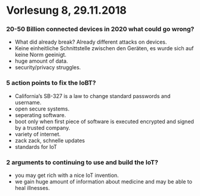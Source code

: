 # Vorlesung 8, 29.11.2018
### 20-50 Billion connected devices in 2020 what could go wrong?
* What did already break? Already different attacks on devices.
* Keine einheitliche Schnittstelle zwischen den Geräten, es wurde sich auf keine Norm geeinigt.
* huge amount of data.
* security/privacy struggles.

### 5 action points to fix the IoBT?
* California’s SB-327 is a law to change standard passwords and username.
* open secure systems.
* seperating software.
* boot only when first piece of software is executed encrypted and signed by a trusted company.
* variety of internet.
* zack zack, schnelle updates
* standards for IoT

### 2 arguments to continuing to use and build the IoT?
* you may get rich with a nice IoT invention.
* we gain huge amount of information about medicine and may be able to heal illnesses. 
